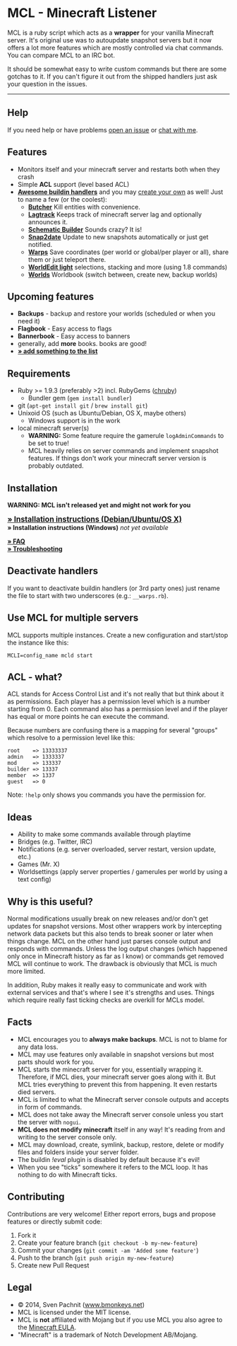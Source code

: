 # MCL - Minecraft Listener

MCL is a ruby script which acts as a **wrapper** for your vanilla Minecraft server. It's original use was to autoupdate snapshot servers but it now offers a lot more features which are mostly controlled via chat commands. You can compare MCL to an IRC bot.

It should be somewhat easy to write custom commands but there are some gotchas to it. If you can't figure it out from
the shipped handlers just ask your question in the issues.

---

## Help
If you need help or have problems [open an issue](https://github.com/2called-chaos/mcl/issues/new) or [chat with me](http://webchat.esper.net/?channels=mcl).


## Features
  * Monitors itself and your minecraft server and restarts both when they crash
  * Simple **ACL** support (level based ACL)
  * **[Awesome buildin handlers](https://mcl.breitzeit.de/handlers/buildin)** and you may [create your own](http://mcl.breitzeit.de/handlers/custom) as well!
    Just to name a few (or the coolest):
      * **[Butcher](https://github.com/2called-chaos/mcl/blob/master/vendor/handlers/_buildin/butcher.rb)** Kill entities with convenience.
      * **[Lagtrack](https://github.com/2called-chaos/mcl/blob/master/vendor/handlers/_buildin/lagtrack/lagtrack.rb)** Keeps track of minecraft server lag and optionally announces it.
      * **[Schematic Builder](https://github.com/2called-chaos/mcl/blob/master/vendor/handlers/_buildin/schematic_builder.rb)** Sounds crazy? It is!
      * **[Snap2date](https://github.com/2called-chaos/mcl/blob/master/vendor/handlers/_buildin/snap2date.rb)** Update to new snapshots automatically or just get notified.
      * **[Warps](https://github.com/2called-chaos/mcl/blob/master/vendor/handlers/_buildin/warps.rb)** Save coordinates (per world or global/per player or all), share them or just teleport there.
      * **[WorldEdit light](https://github.com/2called-chaos/mcl/blob/master/vendor/handlers/_buildin/world_edit_light.rb)** selections, stacking and more (using 1.8 commands)
      * **[Worlds](https://github.com/2called-chaos/mcl/blob/master/vendor/handlers/_buildin/worlds.rb)** Worldbook (switch between, create new, backup worlds)



## Upcoming features
  * **Backups** - backup and restore your worlds (scheduled or when you need it)
  * **Flagbook** - Easy access to flags
  * **Bannerbook** - Easy access to banners
  * generally, add **more** books. books are good!
  * [**» add something to the list**](https://github.com/2called-chaos/mcl/issues/new)



## Requirements
  * Ruby >= 1.9.3 (preferably >2) incl. RubyGems ([chruby](https://gist.github.com/2called-chaos/e06bf6322525d37a5bf7))
    * Bundler gem (`gem install bundler`)
  * git (`apt-get install git` / `brew install git`)
  * Unixoid OS (such as Ubuntu/Debian, OS X, maybe others)
    * Windows support is in the work
  * local minecraft server(s)
    * **WARNING:** Some feature require the gamerule `logAdminCommands` to be set to true!
    * MCL heavily relies on server commands and implement snapshot features. If things don't work your minecraft server version is probably outdated.



## Installation
  **WARNING: MCL isn't released yet and might not work for you**

  <big>**[» Installation instructions (Debian/Ubuntu/OS X)](http://mcl.breitzeit.de/install_nix)**</big><br>
  **» Installation instructions (Windows)** _not yet available_

  **[» FAQ](http://mcl.breitzeit.de/faq)**<br>
  **[» Troubleshooting](http://mcl.breitzeit.de/troubleshooting)**


## Deactivate handlers
If you want to deactivate buildin handlers (or 3rd party ones) just rename the file to start with two underscores (e.g.: `__warps.rb`).


## Use MCL for multiple servers
MCL supports multiple instances. Create a new configuration and start/stop the instance like this:
```
MCLI=config_name mcld start
```

## ACL - what?
ACL stands for Access Control List and it's not really that but think about it as permissions. Each player has a permission
level which is a number starting from 0. Each command also has a permission level and if the player has equal or more points
he can execute the command.

Because numbers are confusing there is a mapping for several "groups" which resolve to a permission level like this:

```
root    => 13333337
admin   => 1333337
mod     => 133337
builder => 13337
member  => 1337
guest   => 0
```

Note: `!help` only shows you commands you have the permission for.



## Ideas
- Ability to make some commands available through playtime
- Bridges (e.g. Twitter, IRC)
- Notifications (e.g. server overloaded, server restart, version update, etc.)
- Games (Mr. X)
- Worldsettings (apply server properties / gamerules per world by using a text config)



## Why is this useful?
Normal modifications usually break on new releases and/or don't get updates for snapshot versions. Most other wrappers work by intercepting network data packets but this also tends to break sooner or later when things change. MCL on the other hand just parses console output and responds with commands. Unless the log output changes (which happened only once in Minecraft history as far as I know) or commands get removed MCL will continue to work. The drawback is obviously that MCL is much more limited.

In addition, Ruby makes it really easy to communicate and work with external services and that's where I see it's strengths and uses. Things which require really fast ticking checks are overkill for MCLs model.



## Facts
  * MCL encourages you to **always make backups**. MCL is not to blame for any data loss.
  * MCL may use features only available in snapshot versions but most parts should work for you.
  * MCL starts the minecraft server for you, essentially wrapping it. Therefore, if MCL dies, your minecraft server
    goes along with it. But MCL tries everything to prevent this from happening. It even restarts died servers.
  * MCL is limited to what the Minecraft server console outputs and accepts in form of commands.
  * MCL does not take away the Minecraft server console unless you start the server with `nogui`.
  * **MCL does not modify minecraft** itself in any way! It's reading from and writing to the server console only.
  * MCL may download, create, symlink, backup, restore, delete or modify files and folders inside your server folder.
  * The buildin _!eval_ plugin is disabled by default because it's evil!
  * When you see "ticks" somewhere it refers to the MCL loop. It has nothing to do with Minecraft ticks.



## Contributing
  Contributions are very welcome! Either report errors, bugs and propose features or directly submit code:

  1. Fork it
  2. Create your feature branch (`git checkout -b my-new-feature`)
  3. Commit your changes (`git commit -am 'Added some feature'`)
  4. Push to the branch (`git push origin my-new-feature`)
  5. Create new Pull Request



## Legal
* © 2014, Sven Pachnit (www.bmonkeys.net)
* MCL is licensed under the MIT license.
* MCL is **not** affiliated with Mojang but if you use MCL you also agree to the [Minecraft EULA](https://account.mojang.com/documents/minecraft_eula).
* "Minecraft" is a trademark of Notch Development AB/Mojang.
